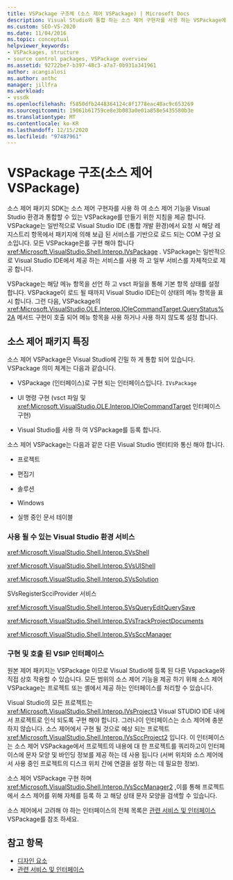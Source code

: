 ```yaml
---
title: VSPackage 구조체 (소스 제어 VSPackage) | Microsoft Docs
description: Visual Studio와 통합 하는 소스 제어 구현자를 사용 하는 VSPackage에 대 한 지침을 제공 하는 소스 제어 패키지 SDK에 대해 알아봅니다.
ms.custom: SEO-VS-2020
ms.date: 11/04/2016
ms.topic: conceptual
helpviewer_keywords:
- VSPackages, structure
- source control packages, VSPackage overview
ms.assetid: 92722be7-b397-48c3-a7a7-0b931a341961
author: acangialosi
ms.author: anthc
manager: jillfra
ms.workload:
- vssdk
ms.openlocfilehash: f5850dfb2448364124c8f1778eac48ac9c653269
ms.sourcegitcommit: 19061b61759ce8e3b083a0e01a858e5435580b3e
ms.translationtype: MT
ms.contentlocale: ko-KR
ms.lasthandoff: 12/15/2020
ms.locfileid: "97487961"
---
```

# <a name="vspackage-structure-source-control-vspackage"></a>VSPackage 구조(소스 제어 VSPackage)

소스 제어 패키지 SDK는 소스 제어 구현자를 사용 하 여 소스 제어 기능을 Visual Studio 환경과 통합할 수 있는 VSPackage를 만들기 위한 지침을 제공 합니다. VSPackage는 일반적으로 Visual Studio IDE (통합 개발 환경)에서 요청 시 해당 레지스트리 항목에서 패키지에 의해 보급 된 서비스를 기반으로 로드 되는 COM 구성 요소입니다. 모든 VSPackage은를 구현 해야 합니다 <xref:Microsoft.VisualStudio.Shell.Interop.IVsPackage> . VSPackage는 일반적으로 Visual Studio IDE에서 제공 하는 서비스를 사용 하 고 일부 서비스를 자체적으로 제공 합니다.

VSPackage는 해당 메뉴 항목을 선언 하 고 vsct 파일을 통해 기본 항목 상태를 설정 합니다. VSPackage이 로드 될 때까지 Visual Studio IDE는이 상태의 메뉴 항목을 표시 합니다. 그런 다음, VSPackage의 <xref:Microsoft.VisualStudio.OLE.Interop.IOleCommandTarget.QueryStatus%2A> 메서드 구현이 호출 되어 메뉴 항목을 사용 하거나 사용 하지 않도록 설정 합니다.

## <a name="source-control-package-characteristics"></a>소스 제어 패키지 특징

소스 제어 VSPackage은 Visual Studio에 긴밀 하 게 통합 되어 있습니다. VSPackage 의미 체계는 다음과 같습니다.

- VSPackage (인터페이스)로 구현 되는 인터페이스입니다. `IVsPackage`

- UI 명령 구현 (vsct 파일 및 <xref:Microsoft.VisualStudio.OLE.Interop.IOleCommandTarget> 인터페이스 구현)

- Visual Studio를 사용 하 여 VSPackage를 등록 합니다.

소스 제어 VSPackage는 다음과 같은 다른 Visual Studio 엔터티와 통신 해야 합니다.

- 프로젝트

- 편집기

- 솔루션

- Windows

- 실행 중인 문서 테이블

### <a name="visual-studio-environment-services-that-may-be-consumed"></a>사용 될 수 있는 Visual Studio 환경 서비스

<xref:Microsoft.VisualStudio.Shell.Interop.SVsShell>

<xref:Microsoft.VisualStudio.Shell.Interop.SVsUIShell>

<xref:Microsoft.VisualStudio.Shell.Interop.SVsSolution>

SVsRegisterScciProvider 서비스

<xref:Microsoft.VisualStudio.Shell.Interop.SVsQueryEditQuerySave>

<xref:Microsoft.VisualStudio.Shell.Interop.SVsTrackProjectDocuments>

<xref:Microsoft.VisualStudio.Shell.Interop.SVsSccManager>

### <a name="vsip-interfaces-implemented-and-called"></a>구현 및 호출 된 VSIP 인터페이스

원본 제어 패키지는 VSPackage 이므로 Visual Studio에 등록 된 다른 Vspackage와 직접 상호 작용할 수 있습니다. 모든 범위의 소스 제어 기능을 제공 하기 위해 소스 제어 VSPackage는 프로젝트 또는 셸에서 제공 하는 인터페이스를 처리할 수 있습니다.

Visual Studio의 모든 프로젝트는 <xref:Microsoft.VisualStudio.Shell.Interop.IVsProject3> Visual STUDIO IDE 내에서 프로젝트로 인식 되도록 구현 해야 합니다. 그러나이 인터페이스는 소스 제어에 충분 하지 않습니다. 소스 제어에서 구현 될 것으로 예상 되는 프로젝트 <xref:Microsoft.VisualStudio.Shell.Interop.IVsSccProject2> 입니다. 이 인터페이스는 소스 제어 VSPackage에서 프로젝트의 내용에 대 한 프로젝트를 쿼리하고이 인터페이스에 문자 모양 및 바인딩 정보를 제공 하는 데 사용 됩니다 (서버 위치와 소스 제어에서 사용 중인 프로젝트의 디스크 위치 간에 연결을 설정 하는 데 필요한 정보).

소스 제어 VSPackage 구현 하며 <xref:Microsoft.VisualStudio.Shell.Interop.IVsSccManager2> ,이를 통해 프로젝트에서 소스 제어를 위해 자체를 등록 하 고 해당 상태 문자 모양을 검색할 수 있습니다.

소스 제어에서 고려해 야 하는 인터페이스의 전체 목록은 [관련 서비스 및 인터페이스](../../extensibility/internals/related-services-and-interfaces-source-control-vspackage.md)VSPackage를 참조 하세요.

## <a name="see-also"></a>참고 항목

- [디자인 요소](../../extensibility/internals/source-control-vspackage-design-elements.md)
- [관련 서비스 및 인터페이스](../../extensibility/internals/related-services-and-interfaces-source-control-vspackage.md)

